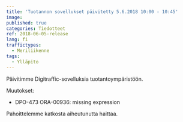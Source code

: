 ```yaml
---
title: 'Tuotannon sovellukset päivitetty 5.6.2018 10:00 - 10:45'
image: 
published: true
categories: Tiedotteet
ref: 2018-06-05-release
lang: fi
traffictypes:
  - Meriliikenne
tags:
  - Ylläpito
---
```


Päivitimme Digitraffic-sovelluksia tuotantoympäristöön.

Muutokset:

- DPO-473 ORA-00936: missing expression

Pahoittelemme katkosta aiheutunutta haittaa.
